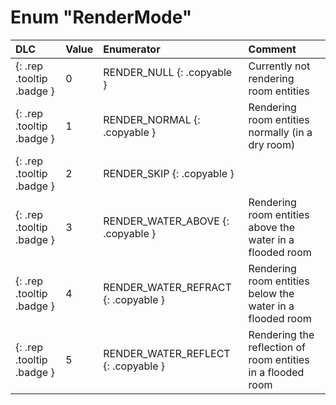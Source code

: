 # Enum "RenderMode"
|DLC|Value|Enumerator|Comment|
|:--|:--|:--|:--|
|[ ](#){: .rep .tooltip .badge }|0 |RENDER_NULL {: .copyable } | Currently not rendering room entities |
|[ ](#){: .rep .tooltip .badge }|1 |RENDER_NORMAL {: .copyable } | Rendering room entities normally (in a dry room) |
|[ ](#){: .rep .tooltip .badge }|2 |RENDER_SKIP {: .copyable } |  |
|[ ](#){: .rep .tooltip .badge }|3 |RENDER_WATER_ABOVE {: .copyable } | Rendering room entities above the water in a flooded room |
|[ ](#){: .rep .tooltip .badge }|4 |RENDER_WATER_REFRACT {: .copyable } | Rendering room entities below the water in a flooded room |
|[ ](#){: .rep .tooltip .badge }|5 |RENDER_WATER_REFLECT {: .copyable } | Rendering the reflection of room entities in a flooded room |
